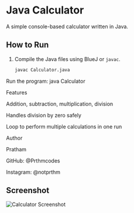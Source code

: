 # Java Calculator
A simple console-based calculator written in Java.

## How to Run
1. Compile the Java files using BlueJ or `javac`.
   ```bash
   javac Calculator.java

Run the program:
java Calculator

Features

Addition, subtraction, multiplication, division

Handles division by zero safely

Loop to perform multiple calculations in one run

Author

Pratham

GitHub: @Prthmcodes

Instagram: @notprthm
## Screenshot
![Calculator Screenshot](screenshots/test1.png)
